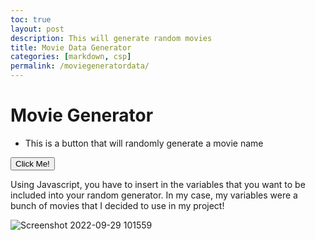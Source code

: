 ```yaml
---
toc: true
layout: post
description: This will generate random movies 
title: Movie Data Generator
categories: [markdown, csp]
permalink: /moviegeneratordata/
---
```

# Movie Generator
- This is a button that will randomly generate a movie name 

<button id="1">Click Me!</button>
<p id="random"></p>

<script> 
var players = ["End Game" , "The Conjurinng", "The Avengers", "Thor", "Superman", "Iron Man", "Ant Man", "Insidious", "Green Lantern"]

var button = document.getElementById("1")
        var random2 = document.getElementById("random")
        button.onclick=function() {
            let random = players[Math.floor(Math.random()*players.length)];
            random2.innerHTML = random
        }
</script>

Using Javascript, you have to insert in the variables that you want to be included into your random generator. 
In my case, my variables were a bunch of movies that I decided to use in my project!

![Screenshot 2022-09-29 101559](https://user-images.githubusercontent.com/111910633/193098123-b51e65ce-e129-4fcf-bfe5-fec7067909a6.png)
